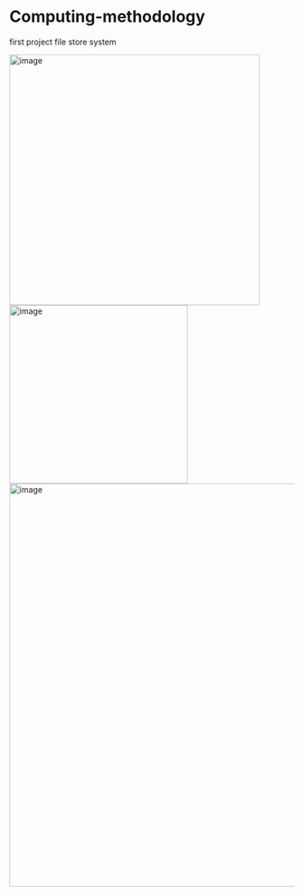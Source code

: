 # Computing-methodology
first project file store system





<img width="442" alt="image" src="https://user-images.githubusercontent.com/62172612/205458111-18e3285c-76fd-415d-8650-b389e79e5b17.png">




<img width="315" alt="image" src="https://user-images.githubusercontent.com/62172612/205458120-3eb3dcee-d540-4e53-a17a-6b424ca24016.png">





<img width="711" alt="image" src="https://user-images.githubusercontent.com/62172612/205458128-73946a1a-d65a-43d3-8a52-80eb3f0cd372.png">
